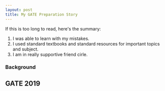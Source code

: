 ```yaml
---
layout: post
title: My GATE Preparation Story
---
```


If this is too long to read, here's the summary:

1. I was able to learn with my mistakes.
2. I used standard textbooks and standard resources for important topics and subject.
3. I  am in really supportive friend cirle.

### Background
## GATE 2019



